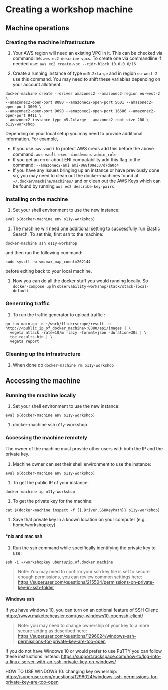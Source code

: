 # Creating a workshop machine

## Machine operations

### Creating the machine infrastructure

1. Your AWS region will need an existing VPC in it. This can be checked via commandline: `aws ec2 describe-vpcs`. To create one via commandline if needed use: `aws ec2 create-vpc --cidr-block 10.0.0.0/16`

1. Create a running instance of type `md5.2xlarge` and in region `eu-west-2` use this command. You may need to shift these variables depending on your account allotment.
```
docker-machine create --driver amazonec2 --amazonec2-region eu-west-2 \
--amazonec2-open-port 8080 --amazonec2-open-port 5601 --amazonec2-open-port 3000 \
--amazonec2-open-port 9090 --amazonec2-open-port 16686 --amazonec2-open-port 9411 \
--amazonec2-instance-type m5.2xlarge --amazonec2-root-size 200 \
o11y-workshop
```

Depending on your local setup you may need to provide additional information. For example, 

- If you use `aws-vault` to protect AWS creds add this before the above command: `aws-vault exec ninedemons-admin_role -- `
- If you get an error about ENI compatability add this flag to the command: `--amazonec2-ami ami-068f09e337d7da0c4`
- If you have any issues bringing up an instance or have previously done so, you may need to clean out the docker-machines found at `~/.docker/machine/machines/` and or clean out the AWS Keys which can be found by running `aws ec2 describe-key-pairs`

### Installing on the machine

1. Set your shell environment to use the new instance:
```
eval $(docker-machine env o11y-workshop)
```

1. The machine will need one additional setting to successfully run Elastic Search. To set this, first ssh to the machine:
```
docker-machine ssh o11y-workshop
```
and then run the following command:
```
sudo sysctl -w vm.max_map_count=262144
```
before exiting back to your local machine.

1. Now you can do all the docker stuff you would running locally. So `docker-compose up` in `observability-workshop/stack/stack-local-default`

### Generating traffic

1. To run the traffic generator to upload traffic :
```
go run main.go -d ~/work/flickrscrape/result -u http://<public_ip_of_docker_machine>:8080/api/images | \
  vegeta attack -rate=10/m -lazy -format=json -duration=30s | \
  tee results.bin | \
  vegeta report
```

### Cleaning up the infrastructure

1. When done do `docker-machine rm o11y-workshop`


## Accessing the machine

### Running the machine locally

1. Set your shell environment to use the new instance:
```
eval $(docker-machine env o11y-workshop)
```

1. docker-machine ssh o11y-workshop

### Accessing the machine remotely

The owner of the machine must provide other users with both the IP and the private key.

1. Machine owner can set their shell environment to use the instance:
```
eval $(docker-machine env o11y-workshop)
```

1. To get the public IP of your instance:
```
docker-machine ip o11y-workshop
```

1. To get the private key for the machine:
```
cat $(docker-machine inspect -f {{.Driver.SSHKeyPath}} o11y-workshop)
```

1. Save that private key in a known location on your computer (e.g. home/workshopkey)

#### *nix and mac ssh

1. Run the ssh command while specifically identifying the private key to use:
```
ssh -i ~/workshopkey ubuntu@ip.of.docker.machine
```
> Note: You may need to confirm your ssh key file is set to secure enough permissions, you can review common settings here: https://superuser.com/questions/215504/permissions-on-private-key-in-ssh-folder

#### Windows ssh

If you have windows 10, you can turn on an optional feature of SSH Client:
https://www.maketecheasier.com/use-windows10-openssh-client/

> Note: you may need to change ownership of your key to a more secure setting as described here: https://superuser.com/questions/1296024/windows-ssh-permissions-for-private-key-are-too-open

If you do not have Windows 10 or would prefer to use PuTTY you can follow these instructions instead:
https://support.rackspace.com/how-to/log-into-a-linux-server-with-an-ssh-private-key-on-windows/

HOW TO USE WINDOWS 10: 
changing key ownership: https://superuser.com/questions/1296024/windows-ssh-permissions-for-private-key-are-too-open
